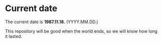 # Current date

The current date is **1987.11.18.** (YYYY.MM.DD.)

This repository will be good when the world ends, so we will know how long it lasted.